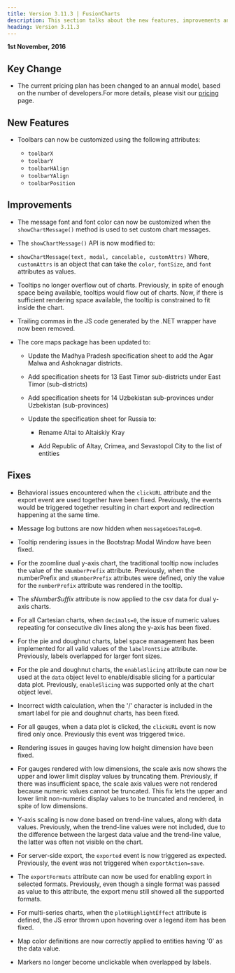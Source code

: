 ```yaml
---
title: Version 3.11.3 | FusionCharts
description: This section talks about the new features, improvements and fixes for v3.11.3.
heading: Version 3.11.3
---
```


**1st November, 2016**

## Key Change

* The current pricing plan has been changed to an annual model, based on the number of developers.For more details, please visit our [pricing](https://www.fusioncharts.com/buy/) page.

## New Features

* Toolbars can now be customized using the following attributes:

    * `toolbarX`
    * `toolbarY`
    * `toolbarHAlign`
    * `toolbarYAlign`
    * `toolbarPosition`

## Improvements

* The message font and font color can now be customized when the `showChartMessage()` method is used to set custom chart messages.

* The `showChartMessage()` API is now modified to:

* `showChartMessage(text, modal, cancelable, customAttrs)` Where, `customAttrs` is an object that can take the `color`, `fontSize`, and `font` attributes as values.

* Tooltips no longer overflow out of charts. Previously, in spite of enough space being available, tooltips would flow out of charts. Now, if there is sufficient rendering space available, the tooltip is constrained to fit inside the chart.

* Trailing commas in the JS code generated by the .NET wrapper have now been removed.

* The core maps package has been updated to:

    * Update the Madhya Pradesh specification sheet to add the Agar Malwa and Ashoknagar districts.

    * Add specification sheets for 13 East Timor sub-districts under East Timor (sub-districts)

    * Add specification sheets for 14 Uzbekistan sub-provinces under Uzbekistan (sub-provinces)

    * Update the specification sheet for Russia to:

        * Rename Altai to Altaiskiy Kray

        * Add Republic of Altay, Crimea, and Sevastopol City to the list of entities

## Fixes

* Behavioral issues encountered when the `clickURL` attribute and the export event are used together have been fixed. Previously, the events would be triggered together resulting in chart export and redirection happening at the same time.

* Message log buttons are now hidden when `messageGoesToLog=0`.

* Tooltip rendering issues in the Bootstrap Modal Window have been fixed.

* For the zoomline dual y-axis chart, the traditional tooltip now includes the value of the `sNumberPrefix` attribute. Previously, when the numberPrefix and `sNumberPrefix` attributes were defined, only the value for the `numberPrefix` attribute was rendered in the tooltip.

* The *sNumberSuffix* attribute is now applied to the csv data for dual y-axis charts.

* For all Cartesian charts, when `decimals=0`, the issue of numeric values repeating for consecutive div lines along the y-axis has been fixed.

* For the pie and doughnut charts, label space management has been implemented for all valid values of the `labelFontSize` attribute. Previously, labels overlapped for larger font sizes.

* For the pie and doughnut charts, the `enableSlicing` attribute can now be used at the `data` object level to enable/disable slicing for a particular data plot. Previously, `enableSlicing` was supported only at the chart object level.

* Incorrect width calculation, when the '/' character is included in the smart label for pie and doughnut charts, has been fixed.

* For all gauges, when a data plot is clicked, the `clickURL` event is now fired only once. Previously this event was triggered twice.

* Rendering issues in gauges having low height dimension have been fixed.

* For gauges rendered with low dimensions, the scale axis now shows the upper and lower limit display values by truncating them. Previously, if there was insufficient space, the scale axis values were not rendered because numeric values cannot be truncated. This fix lets the upper and lower limit non-numeric display values to be truncated and rendered, in spite of low dimensions.

* Y-axis scaling is now done based on trend-line values, along with data values. Previously, when the trend-line values were not included, due to the difference between the largest data value and the trend-line value, the latter was often not visible on the chart.

* For server-side export, the `exported` event is now triggered as expected. Previously, the event was not triggered when `exportAction=save`.

* The `exportFormats` attribute can now be used for enabling export in selected formats. Previously, even though a single format was passed as value to this attribute, the export menu still showed all the supported formats.

* For multi-series charts, when the `plotHighlightEffect` attribute is defined, the JS error thrown upon hovering over a legend item has been fixed.

* Map color definitions are now correctly applied to entities having '0' as the data value.

* Markers no longer become unclickable when overlapped by labels.